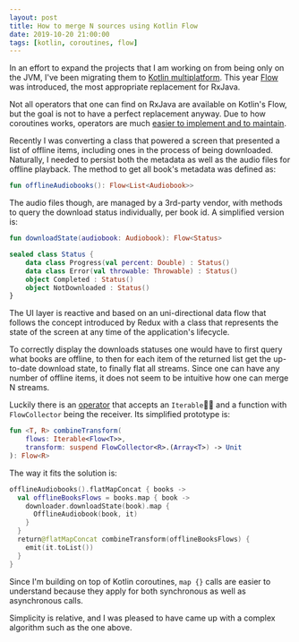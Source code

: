 ```yaml
---
layout: post
title: How to merge N sources using Kotlin Flow
date: 2019-10-20 21:00:00
tags: [kotlin, coroutines, flow]
---
```


In an effort to expand the projects that I am working on from being only on the JVM, I've been migrating them to [Kotlin multiplatform](https://kotlinlang.org/docs/reference/multiplatform.html). This year [Flow](https://medium.com/@elizarov/kotlin-flows-and-coroutines-256260fb3bdb) was introduced, the most appropriate replacement for RxJava.

Not all operators that one can find on RxJava are available on Kotlin's Flow, but the goal is not to have a perfect replacement anyway. Due to how coroutines works, operators are much [easier to implement and to maintain](https://medium.com/@elizarov/simple-design-of-kotlin-flow-4725e7398c4c).

Recently I was converting a class that powered a screen that presented a list of offline items, including ones in the process of being downloaded. Naturally, I needed to persist both the metadata as well as the audio files for offline playback. The method to get all book's metadata was defined as:

```kotlin
fun offlineAudiobooks(): Flow<List<Audiobook>>
```

The audio files though, are managed by a 3rd-party vendor, with methods to query the download status individually, per book id. A simplified version is:

```kotlin
fun downloadState(audiobook: Audiobook): Flow<Status>

sealed class Status {
	data class Progress(val percent: Double) : Status()
	data class Error(val throwable: Throwable) : Status()
	object Completed : Status()
	object NotDownloaded : Status()
}
```

The UI layer is reactive and based on an uni-directional data flow that follows the concept introduced by Redux with a class that represents the state of the screen at any time of the application's lifecycle.

To correctly display the downloads statuses one would have to first query what books are offline, to then for each item of the returned list get the up-to-date download state, to finally flat all streams. Since one can have any number of offline items, it does not seem to be intuitive how one can merge N streams.

Luckily there is an [operator](https://github.com/Kotlin/kotlinx.coroutines/blob/f605b26cd08b6b1fbef889310f5aa6c28ade2e72/kotlinx-coroutines-core/common/src/flow/operators/Zip.kt#L286-L301) that accepts an `Iterable` and a function with `FlowCollector` being the receiver. Its simplified prototype is:

```kotlin
fun <T, R> combineTransform(
    flows: Iterable<Flow<T>>,
    transform: suspend FlowCollector<R>.(Array<T>) -> Unit
): Flow<R>
```

The way it fits the solution is:

```kotlin
offlineAudiobooks().flatMapConcat { books ->
  val offlineBooksFlows = books.map { book ->
    downloader.downloadState(book).map {
      OfflineAudiobook(book, it)
    }
  }
  return@flatMapConcat combineTransform(offlineBooksFlows) {
    emit(it.toList())
  }
}
```

Since I'm building on top of Kotlin coroutines, `map {}` calls are easier to understand because they apply for both synchronous as well as asynchronous calls.

Simplicity is relative, and I was pleased to have came up with a complex algorithm such as the one above.
